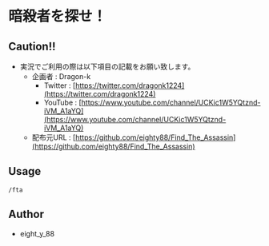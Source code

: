 # 暗殺者を探せ！

## Caution!!
 - 実況でご利用の際は以下項目の記載をお願い致します。
   - 企画者 : Dragon-k
     - Twitter : [https://twitter.com/dragonk1224](https://twitter.com/dragonk1224)
     - YouTube : [https://www.youtube.com/channel/UCKic1W5YQtznd-iVM_A1aYQ](https://www.youtube.com/channel/UCKic1W5YQtznd-iVM_A1aYQ)
   - 配布元URL : [https://github.com/eighty88/Find_The_Assassin](https://github.com/eighty88/Find_The_Assassin)

## Usage
```
/fta
```

## Author
 
* eight_y_88